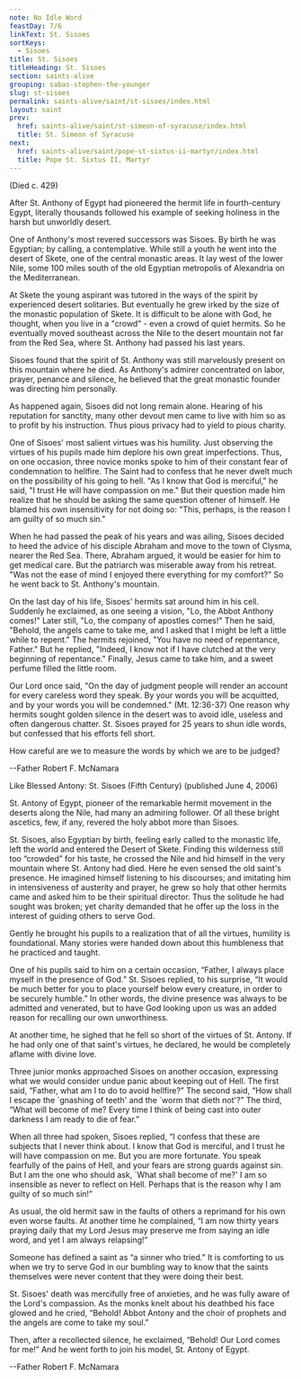 ```yaml
---
note: No Idle Word
feastDay: 7/6
linkText: St. Sisoes
sortKeys:
  - Sisoes
title: St. Sisoes
titleHeading: St. Sisoes
section: saints-alive
grouping: sabas-stephen-the-younger
slug: st-sisoes
permalink: saints-alive/saint/st-sisoes/index.html
layout: saint
prev:
  href: saints-alive/saint/st-simeon-of-syracuse/index.html
  title: St. Simeon of Syracuse
next:
  href: saints-alive/saint/pope-st-sixtus-ii-martyr/index.html
  title: Pope St. Sixtus II, Martyr
---
```

(Died c. 429)

After St. Anthony of Egypt had pioneered the hermit life in fourth-century Egypt, literally thousands followed his example of seeking holiness in the harsh but unworldly desert.

One of Anthony's most revered successors was Sisoes. By birth he was Egyptian; by calling, a contemplative. While still a youth he went into the desert of Skete, one of the central monastic areas. It lay west of the lower Nile, some 100 miles south of the old Egyptian metropolis of Alexandria on the Mediterranean.

At Skete the young aspirant was tutored in the ways of the spirit by experienced desert solitaries. But eventually he grew irked by the size of the monastic population of Skete. It is difficult to be alone with God, he thought, when you live in a "crowd" - even a crowd of quiet hermits. So he eventually moved southeast across the Nile to the desert mountain not far from the Red Sea, where St. Anthony had passed his last years.

Sisoes found that the spirit of St. Anthony was still marvelously present on this mountain where he died. As Anthony's admirer concentrated on labor, prayer, penance and silence, he believed that the great monastic founder was directing him personally.

As happened again, Sisoes did not long remain alone. Hearing of his reputation for sanctity, many other devout men came to live with him so as to profit by his instruction. Thus pious privacy had to yield to pious charity.

One of Sisoes' most salient virtues was his humility. Just observing the virtues of his pupils made him deplore his own great imperfections. Thus, on one occasion, three novice monks spoke to him of their constant fear of condemnation to hellfire. The Saint had to confess that he never dwelt much on the possibility of his going to hell. "As I know that God is merciful," he said, "I trust He will have compassion on me." But their question made him realize that he should be asking the same question oftener of himself. He blamed his own insensitivity for not doing so: "This, perhaps, is the reason I am guilty of so much sin."

When he had passed the peak of his years and was ailing, Sisoes decided to heed the advice of his disciple Abraham and move to the town of Clysma, nearer the Red Sea. There, Abraham argued, it would be easier for him to get medical care. But the patriarch was miserable away from his retreat. "Was not the ease of mind I enjoyed there everything for my comfort?" So he went back to St. Anthony's mountain.

On the last day of his life, Sisoes' hermits sat around him in his cell. Suddenly he exclaimed, as one seeing a vision, "Lo, the Abbot Anthony comes!" Later still, "Lo, the company of apostles comes!" Then he said, "Behold, the angels came to take me, and I asked that I might be left a little while to repent." The hermits rejoined, "You have no need of repentance, Father." But he replied, "Indeed, I know not if I have clutched at the very beginning of repentance." Finally, Jesus came to take him, and a sweet perfume filled the little room.

Our Lord once said, "On the day of judgment people will render an account for every careless word they speak. By your words you will be acquitted, and by your words you will be condemned." (Mt. 12:36-37) One reason why hermits sought golden silence in the desert was to avoid idle, useless and often dangerous chatter. St. Sisoes prayed for 25 years to shun idle words, but confessed that his efforts fell short.

How careful are we to measure the words by which we are to be judged?

\--Father Robert F. McNamara

Like Blessed Antony: St. Sisoes (Fifth Century) (published June 4, 2006)

St. Antony of Egypt, pioneer of the remarkable hermit movement in the deserts along the Nile, had many an admiring follower. Of all these bright ascetics, few, if any, revered the holy abbot more than Sisoes.

St. Sisoes, also Egyptian by birth, feeling early called to the monastic life, left the world and entered the Desert of Skete. Finding this wilderness still too “crowded” for his taste, he crossed the Nile and hid himself in the very mountain where St. Antony had died. Here he even sensed the old saint's presence. He imagined himself listening to his discourses; and imitating him in intensiveness of austerity and prayer, he grew so holy that other hermits came and asked him to be their spiritual director. Thus the solitude he had sought was broken; yet charity demanded that he offer up the loss in the interest of guiding others to serve God.

Gently he brought his pupils to a realization that of all the virtues, humility is foundational. Many stories were handed down about this humbleness that he practiced and taught.

One of his pupils said to him on a certain occasion, “Father, I always place myself in the presence of God.” St. Sisoes replied, to his surprise, “It would be much better for you to place yourself below every creature, in order to be securely humble.” In other words, the divine presence was always to be admitted and venerated, but to have God looking upon us was an added reason for recalling our own unworthiness.

At another time, he sighed that he fell so short of the virtues of St. Antony. If he had only one of that saint's virtues, he declared, he would be completely aflame with divine love.

Three junior monks approached Sisoes on another occasion, expressing what we would consider undue panic about keeping out of Hell. The first said, “Father, what am I to do to avoid hellfire?” The second said, “How shall I escape the \`gnashing of teeth' and the \`worm that dieth not'?” The third, “What will become of me? Every time I think of being cast into outer darkness I am ready to die of fear.”

When all three had spoken, Sisoes replied, “I confess that these are subjects that I never think about. I know that God is merciful, and I trust he will have compassion on me. But you are more fortunate. You speak fearfully of the pains of Hell, and your fears are strong guards against sin. But I am the one who should ask, \`What shall become of me?' I am so insensible as never to reflect on Hell. Perhaps that is the reason why I am guilty of so much sin!”

As usual, the old hermit saw in the faults of others a reprimand for his own even worse faults. At another time he complained, “I am now thirty years praying daily that my Lord Jesus may preserve me from saying an idle word, and yet I am always relapsing!”

Someone has defined a saint as “a sinner who tried.” It is comforting to us when we try to serve God in our bumbling way to know that the saints themselves were never content that they were doing their best.

St. Sisoes' death was mercifully free of anxieties, and he was fully aware of the Lord's compassion. As the monks knelt about his deathbed his face glowed and he cried, “Behold! Abbot Antony and the choir of prophets and the angels are come to take my soul.”

Then, after a recollected silence, he exclaimed, “Behold! Our Lord comes for me!” And he went forth to join his model, St. Antony of Egypt.

\--Father Robert F. McNamara